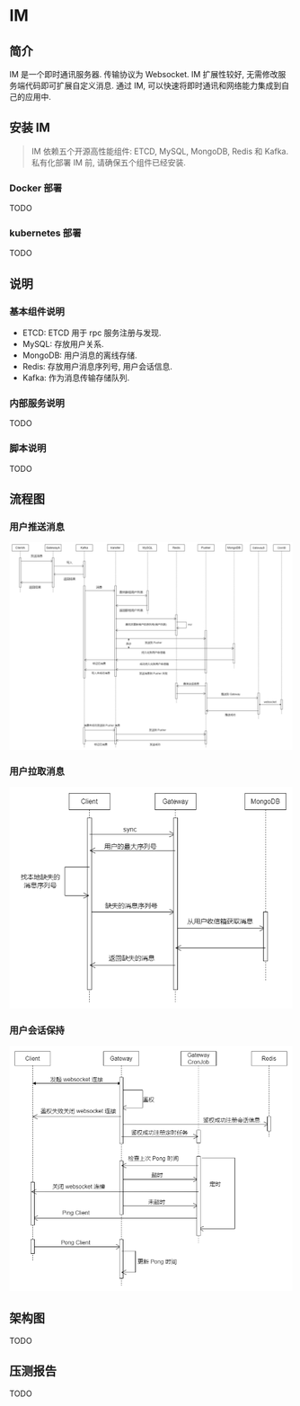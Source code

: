 # IM

## 简介

IM 是一个即时通讯服务器. 传输协议为 Websocket. IM 扩展性较好, 无需修改服务端代码即可扩展自定义消息. 通过 IM, 可以快速将即时通讯和网络能力集成到自己的应用中. 

## 安装 IM

> IM 依赖五个开源高性能组件: ETCD, MySQL, MongoDB, Redis 和 Kafka. 私有化部署 IM 前, 请确保五个组件已经安装.

### Docker 部署

TODO

### kubernetes 部署

TODO

## 说明

### 基本组件说明

* ETCD: ETCD 用于 rpc 服务注册与发现.
* MySQL: 存放用户关系.
* MongoDB: 用户消息的离线存储.
* Redis: 存放用户消息序列号, 用户会话信息.
* Kafka: 作为消息传输存储队列.

### 内部服务说明

TODO

### 脚本说明

TODO

## 流程图

### 用户推送消息

![](./docs/push.png)

### 用户拉取消息

![](./docs/pull.png)

### 用户会话保持

![](./docs/session.png)

## 架构图

TODO

## 压测报告

TODO
